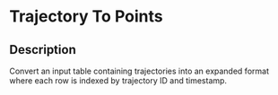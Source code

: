 # Trajectory To Points

## Description

Convert an input table containing trajectories into an expanded format where each row is indexed by trajectory ID and timestamp.
